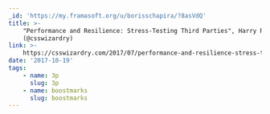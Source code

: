 ```yaml
---
_id: 'https://my.framasoft.org/u/borisschapira/?8asVdQ'
title: >-
    "Performance and Resilience: Stress-Testing Third Parties", Harry Roberts
    (@csswizardry)
link: >-
    https://csswizardry.com/2017/07/performance-and-resilience-stress-testing-third-parties/
date: '2017-10-19'
tags:
    - name: 3p
      slug: 3p
    - name: boostmarks
      slug: boostmarks
---
```


<div class="markdown"><p></p></div>
